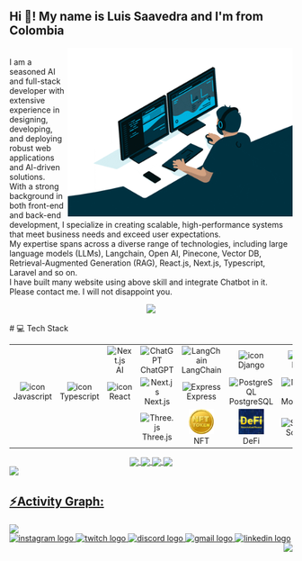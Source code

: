 <h2 align="left">Hi 👋! My name is Luis Saavedra and I'm from Colombia</h2>
</p>
<img align="right" width="400" src="https://github.com/EuJinnLucaShow/EuJinnLucaShow/blob/main/img/deweloper.gif" />
<p>
  <br />
I am a seasoned AI and full-stack developer with extensive experience in designing, developing, and deploying robust web applications and AI-driven solutions.<br />
With a strong background in both front-end and back-end development, I specialize in creating scalable, high-performance systems that meet business needs and exceed user expectations.<br />
My expertise spans across a diverse range of technologies, including large language models (LLMs), Langchain, Open AI, Pinecone, Vector DB, Retrieval-Augmented Generation (RAG), React.js, Next.js, Typescript, Laravel and so on.<br />
I have built many website using above skill and integrate Chatbot in it.<br />
Please contact me. I will not disappoint you.<br />
<p align="center">
  <a href="https://github.com/Luis96920">
    <img src="https://readme-typing-svg.herokuapp.com/?lines=+Senior%20AI%20Developer;Full%20Stack%20Developer;6%2B%20years%20of%20rich%20IT%20experience;&font=Anton&center=true&width=650&height=120&color=58a6ff&vCenter=true&size=45%22">
  </a>
</p>
# 💻 Tech Stack

<table align="center">
  <tr>
    <td align="center" width="100">
    </td>
    <td align="center" width="100">
    </td>
    <td align="center" width="100">
      <img src="https://skillicons.dev/icons?i=ai" width="45" height="45" alt="Next.js" />
      <br>AI 
    </td>
    <td align="center" width="100">
      <img src="https://skillicons.dev/icons?i=opencv" width="45" height="45" alt="ChatGPT" />
      <br>ChatGPT
    </td>
    <td align="center" width="100">
      <img src="https://connectors.airbyte.com/files/metadata/airbyte/destination-langchain/latest/icon.svg" width="45" height="45" alt="LangChain" />
      <br>LangChain 
    </td>
    <td align="center" width="100">
      <img src="https://techstack-generator.vercel.app/django-icon.svg" alt="icon" width="55" height="55" />
      <br>Django
    </td>
    <td align="center" width="100">
      <img src="https://skillicons.dev/icons?i=php" width="45" height="45" alt="php" />
      <br>PHP
    </td>
    <td align="center" width="100">
      <img src="https://techstack-generator.vercel.app/python-icon.svg" alt="icon" width="55" height="55" />
      <br>Python
    </td>
    <td align="center" width="100">
    </td>
    <td align="center" width="100">
    </td>
  </tr>
  <tr>
    <td align="center" width="100">
      <img src="https://techstack-generator.vercel.app/js-icon.svg" alt="icon" width="55" height="55" />
      <br>Javascript
    </td>
    <td align="center" width="100">
      <img src="https://techstack-generator.vercel.app/ts-icon.svg" alt="icon" width="55" height="55" />
      <br>Typescript
    </td>
    <td align="center" width="100">
      <img src="https://techstack-generator.vercel.app/react-icon.svg" alt="icon" width="55" height="55" />
      <br>React
    </td>
    <td align="center" width="100">
      <img src="https://skillicons.dev/icons?i=nextjs" width="45" height="45" alt="Next.js" />
      <br>Next.js
    </td>
    <td align="center" width="100">
      <img src="https://skillicons.dev/icons?i=express" width="45" height="45" alt="Express" />
      <br>Express
    </td>
    <td align="center" width="100">
      <img src="https://skillicons.dev/icons?i=postgres" width="45" height="45" alt="PostgreSQL" />
      <br>PostgreSQL
    </td>
    <td align="center" width="100">
      <img src="https://skillicons.dev/icons?i=mongodb" width="45" height="45" alt="MongoDB" />
      <br>MongoDB
    </td>
    <td align="center" width="100">
      <img src="https://skillicons.dev/icons?i=laravel" width="45" height="45" alt="laravel" />
      <br>Laravel
    </td>
      <td align="center" width="100">
      <img src="https://skillicons.dev/icons?i=materialui" width="45" height="45" alt="MUI v5" />
      <br>MaterialUI
    </td>
    <td align="center" width="100">
      <img src="https://skillicons.dev/icons?i=tailwind" width="45" height="45" alt="Tailwind" />
      <br>Tailwind
    </td>
  </tr>
  <tr>  
    <td align="center" width="100">
    </td>
    <td align="center" width="100">
    </td>
    <td align="center" width="100">
    </td>
    <td align="center" width="100">
      <img src="https://skillicons.dev/icons?i=threejs" width="45" height="45" alt="Three.js" />
      <br>Three.js
    </td>
    <td align="center" width="100">
      <img src="https://github.com/kroim/profile/blob/master/icons/icon_nft.png?raw=true" height="45" >
      <br>NFT
    </td>
    <td align="center" width="100">
      <img src="https://github.com/kroim/profile/blob/master/icons/icon_defi.png?raw=true" height="45" >
      <br>DeFi
    </td>
    <td align="center" width="100">
      <img src="https://skillicons.dev/icons?i=solidity" width="45" height="45" alt="Solidity" />
      <br>Solidity
    </td>
   <td align="center" width="100">
    </td>
    <td align="center" width="100">
    </td>
    <td align="center" width="100">
    </td>
  </tr>
</table>
<div align="center">
<a href="https://github.com/ThecoderPinar">
<img align="center" src="http://github-profile-summary-cards.vercel.app/api/cards/stats?username=luis96920&theme=2077" height="180em" />
<img align="center" src="http://github-profile-summary-cards.vercel.app/api/cards/most-commit-language?username=luis96920&theme=2077" height="180em" />
<img align="center" src="http://github-profile-summary-cards.vercel.app/api/cards/repos-per-language?username=luis96920&theme=2077" height="180em" />
<img align="center" src="http://github-profile-summary-cards.vercel.app/api/cards/productive-time?username=luis96920&theme=2077" height="180em" />
</div>
<img src="https://user-images.githubusercontent.com/73097560/115834477-dbab4500-a447-11eb-908a-139a6edaec5c.gif"><h2 align="left">⚡Activity Graph:</h2>
<img align="center" src="https://github-readme-activity-graph.vercel.app/graph?username=luis96920&theme=synthwave-84"/>
</div>
<br clear="both">
<div align="left">
   <img src="https://img.shields.io/static/v1?message=Instagram&logo=instagram&label=&color=E4405F&logoColor=white&labelColor=&style=for-the-badge" height="35" alt="instagram logo"  />
  <img src="https://img.shields.io/static/v1?message=Twitch&logo=twitch&label=&color=9146FF&logoColor=white&labelColor=&style=for-the-badge" height="35" alt="twitch logo"  />
  <img src="https://img.shields.io/static/v1?message=Discord&logo=discord&label=&color=7289DA&logoColor=white&labelColor=&style=for-the-badge" height="35" alt="discord logo"  />
  <img src="https://img.shields.io/static/v1?message=Gmail&logo=gmail&label=&color=D14836&logoColor=white&labelColor=&style=for-the-badge" height="35" alt="gmail logo"  />
  <img src="https://img.shields.io/static/v1?message=LinkedIn&logo=linkedin&label=&color=0077B5&logoColor=white&labelColor=&style=for-the-badge" height="35" alt="linkedin logo"  />
<img align="right" height="150" src="https://i.imgflip.com/65efzo.gif"  />
</div>


